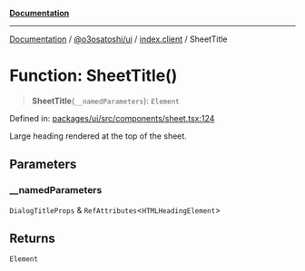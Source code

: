 [**Documentation**](../../../../README.md)

***

[Documentation](../../../../README.md) / [@o3osatoshi/ui](../../README.md) / [index.client](../README.md) / SheetTitle

# Function: SheetTitle()

> **SheetTitle**(`__namedParameters`): `Element`

Defined in: [packages/ui/src/components/sheet.tsx:124](https://github.com/o3osatoshi/experiment/blob/04dfa58df6e48824a200a24d77afef7ce464e1ae/packages/ui/src/components/sheet.tsx#L124)

Large heading rendered at the top of the sheet.

## Parameters

### \_\_namedParameters

`DialogTitleProps` & `RefAttributes`\<`HTMLHeadingElement`\>

## Returns

`Element`
